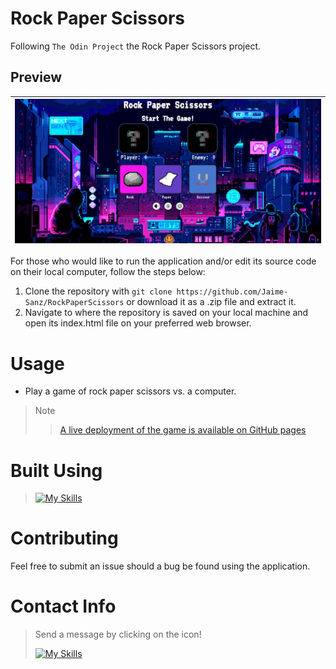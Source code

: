 # Rock Paper Scissors
Following `The Odin Project` the Rock Paper Scissors project.
## Preview
| ![](images/RPS.jpg) |
|----|

For those who would like to run the application and/or edit its source code on their local computer, follow the steps below:

1. Clone the repository with `git clone https://github.com/Jaime-Sanz/RockPaperScissors` or download it as a .zip file and extract it.
2. Navigate to where the repository is saved on your local machine and open its index.html file on your preferred web browser.

# Usage
- Play a game of rock paper scissors vs. a computer. 

> Note
>
>> [A live deployment of the game is available on GitHub pages](https://jaime-sanz.github.io/RockPaperScissors/)

# Built Using
> [![My Skills](https://skillicons.dev/icons?i=js,html,css,vscode,discord)](https://skillicons.dev)

# Contributing
Feel free to submit an issue should a bug be found using the application.

# Contact Info
> Send a message by clicking on the icon!
> 
> [![My Skills](https://skillicons.dev/icons?i=linkedin)](https://www.linkedin.com/in/jaime-sanchez-a95874245/)
